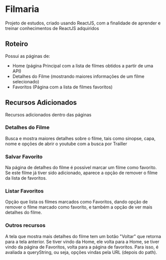 # Filmaria
Projeto de estudos, criado usando ReactJS, com a finalidade de aprender e treinar conhecimentos de ReactJS adquiridos

## Roteiro

Possui as páginas de:
- Home (página Principal com a lista de filmes obtidos a partir de uma API)
- Detalhes do Filme (mostrando maiores informações de um filme selecionado)
- Favoritos (Página com a lista de filmes favoritos)

## Recursos Adicionados

Recursos adicionados dentro das páginas

### Detalhes do Filme

Busca e mostra maiores detalhes sobre o filme, tais como sinopse, capa, nome e opções de abrir o youtube com a busca por Trailler

### Salvar Favorito

Na página de detalhes do filme é possível marcar um filme como favorito. Se este filme já tiver sido adicionado, aparece a opção de remover o filme da lista de favoritos.

### Listar Favoritos

Opção que lista os filmes marcados como Favoritos, dando opção de remover o filme marcado como favorito, e também a opção de ver mais detalhes do filme.

### Outros recursos

A tela que mostra mais detalhes do filme tem um botão "Voltar" que retorna para a tela anterior. Se tiver vindo da Home, ele volta para a Home, se tiver vindo da página de Favoritos, volta para a página de favoritos. 
Para isso, é avaliada a queryString, ou seja, opções vindas pela URL (depois do path). 
